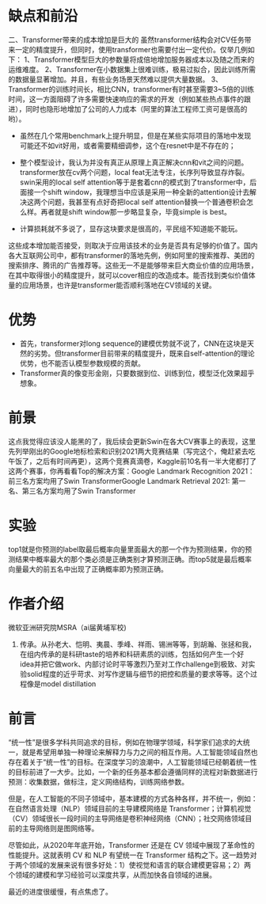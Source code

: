 # 缺点和前沿
二、Transformer带来的成本增加是巨大的
虽然transformer结构会对CV任务带来一定的精度提升，但同时，使用transformer也需要付出一定代价。仅举几例如下：
1、Transformer模型巨大的参数量将成倍地增加服务器成本以及随之而来的运维难度。
2、Transformer在小数据集上很难训练，极易过拟合，因此训练所需的数据量显著增加。并且，有些业务场景天然难以提供大量数据。
3、Transformer的训练时间长，相比CNN，transformer有时甚至需要3~5倍的训练时间，这一方面阻碍了许多需要快速响应的需求的开发（例如某些热点事件的跟进），同时也隐形地增加了公司的人力成本（阿里的算法工程师工资可是很高的哟）。

- 虽然在几个常用benchmark上提升明显，但是在某些实际项目的落地中发现可能还不如vit好用，或者需要精细调参，这个在resnet中是不存在的；

- 整个模型设计，我认为并没有真正从原理上真正解决cnn和vit之间的问题。transformer放在cv两个问题，local feat无法专注，长序列导致显存炸裂。swin采用的local self attention等于是套着cnn的模式到了transformer中，后面接一个shift window，我理想当中应该是采用一种全新的attention设计去解决这两个问题，我甚至有点好奇把local self attention替换一个普通卷积会怎么样。再者就是shift window那一步略显复杂，毕竟simple is best。

- 计算损耗就不多说了，显存这块要求是很高的，平民组不知道能不能玩。

这些成本增加能否接受，则取决于应用该技术的业务是否具有足够的价值了。国内各大互联网公司中，都有transformer的落地先例，例如阿里的搜索推荐、美团的搜索排序、腾讯的广告推荐等。这些无一不是能够带来巨大商业价值的应用场景，在其中取得很小的精度提升，就可以cover相应的改造成本。能否找到类似价值体量的应用场景，也许是transformer能否顺利落地在CV领域的关键。

# 优势
- 首先，transformer对long sequence的建模优势就不说了，CNN在这块是天然的劣势。但transformer目前带来的精度提升，既来自self-attention的理论优势，也不能否认模型参数规模的贡献。
- Transformer真的像变形金刚，只要数据到位、训练到位，模型泛化效果超乎想象。

# 前景
这点我觉得应该没人能黑的了，我后续会更新Swin在各大CV赛事上的表现，这里先列举刚出的Google地标检索和识别2021两大竞赛结果（写完这个，俺赶紧去吃午饭了，之后有时间再更），这两个竞赛真滴卷，Kaggle前10名有一半大佬都打了这两个赛事，你再看看Top的解决方案：Google Landmark Recognition 2021：
前三名方案均用了Swin TransformerGoogle 
Landmark Retrieval 2021: 第一名、第三名方案均用了Swin Transformer

# 实验
top1就是你预测的label取最后概率向量里面最大的那一个作为预测结果，你的预测结果中概率最大的那个类必须是正确类别才算预测正确。而top5就是最后概率向量最大的前五名中出现了正确概率即为预测正确。

# 作者介绍
微软亚洲研究院MSRA（ai届黄埔军校)
1. 传承。从孙老大、恺明、夷晨、季峰、祥雨、锡洲等等，到胡瀚、张拯和我，在组内传承的是科研taste的培养和科研素质的训练，包括如何产生一个好idea并把它做work、内部讨论时平等激烈乃至对工作challenge到极致、对实验solid程度的近乎苛求、对写作逻辑与细节的把控和质量的要求等等。这个过程像是model distillation

# 前言
“统一性”是很多学科共同追求的目标，例如在物理学领域，科学家们追求的大统一，就是希望用单独一种理论来解释力与力之间的相互作用。人工智能领域自然也存在着关于“统一性”的目标。在深度学习的浪潮中，人工智能领域已经朝着统一性的目标前进了一大步。比如，一个新的任务基本都会遵循同样的流程对新数据进行预测：收集数据，做标注，定义网络结构，训练网络参数。

但是，在人工智能的不同子领域中，基本建模的方式各种各样，并不统一，例如：在自然语言处理（NLP）领域目前的主导建模网络是 Transformer；计算机视觉（CV）领域很长一段时间的主导网络是卷积神经网络（CNN）；社交网络领域目前的主导网络则是图网络等。

尽管如此，从2020年年底开始，Transformer 还是在 CV 领域中展现了革命性的性能提升。这就表明 CV 和 NLP 有望统一在 Transformer 结构之下。这一趋势对于两个领域的发展来说有很多好处：1）使视觉和语言的联合建模更容易；2）两个领域的建模和学习经验可以深度共享，从而加快各自领域的进展。

最近的进度很缓慢，有点焦虑了。